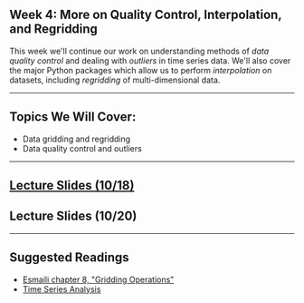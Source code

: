 
## Week 4: More on Quality Control, Interpolation, and Regridding

This week we'll continue our work on understanding methods of _data quality control_ and dealing with _outliers_ in time series data. We'll also cover the major Python packages which allow us to perform _interpolation_ on datasets, including _regridding_ of multi-dimensional data.

---------------------------
## Topics We Will Cover:

* Data gridding and regridding
* Data quality control and outliers

---------------------------
## [Lecture Slides (10/18)](https://drive.google.com/file/d/1yg4Ni2VZ06aTuS4nvitQPxatouVkoHmt/view?usp=sharing)
## Lecture Slides (10/20)

---------------------------
## Suggested Readings

* [Esmaili chapter 8, "Gridding Operations"](https://agupubs.onlinelibrary.wiley.com/doi/10.1002/9781119606925.ch8)
* [Time Series Analysis](https://www.earthdatascience.org/courses/use-data-open-source-python/use-time-series-data-in-python/introduction-to-time-series-in-pandas-python/)


